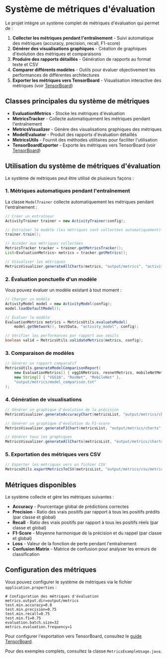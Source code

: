 # Système de métriques d'évaluation

Le projet intègre un système complet de métriques d'évaluation qui permet de :

1. **Collecter les métriques pendant l'entraînement** - Suivi automatique des métriques (accuracy, precision, recall, F1-score)
2. **Générer des visualisations graphiques** - Création de graphiques d'évolution des métriques et comparaisons
3. **Produire des rapports détaillés** - Génération de rapports au format texte et CSV
4. **Comparer différents modèles** - Outils pour évaluer objectivement les performances de différentes architectures
5. **Exporter les métriques vers TensorBoard** - Visualisation interactive des métriques (voir [TensorBoard](TENSORBOARD.md))

## Classes principales du système de métriques

- **EvaluationMetrics** - Stocke les métriques d'évaluation
- **MetricsTracker** - Collecte automatiquement les métriques pendant l'entraînement
- **MetricsVisualizer** - Génère des visualisations graphiques des métriques
- **ModelEvaluator** - Produit des rapports d'évaluation détaillés
- **MetricsUtils** - Fournit des méthodes utilitaires pour faciliter l'utilisation
- **TensorBoardExporter** - Exporte les métriques vers TensorBoard (voir [TensorBoard](TENSORBOARD.md))

## Utilisation du système de métriques d'évaluation

Le système de métriques peut être utilisé de plusieurs façons :

### 1. Métriques automatiques pendant l'entraînement

La classe `ModelTrainer` collecte automatiquement les métriques pendant l'entraînement :

```java
// Créer un entraîneur
ActivityTrainer trainer = new ActivityTrainer(config);

// Entraîner le modèle (les métriques sont collectées automatiquement)
trainer.train();

// Accéder aux métriques collectées
MetricsTracker tracker = trainer.getMetricsTracker();
List<EvaluationMetrics> metrics = tracker.getMetrics();

// Visualiser les métriques
MetricsVisualizer.generateAllCharts(metrics, "output/metrics", "activity_model");
```

### 2. Évaluation ponctuelle d'un modèle

Vous pouvez évaluer un modèle existant à tout moment :

```java
// Charger un modèle
ActivityModel model = new ActivityModel(config);
model.loadDefaultModel();

// Évaluer le modèle
EvaluationMetrics metrics = MetricsUtils.evaluateModel(
    model.getNetwork(), testData, "activity_model", config);

// Vérifier les performances par rapport aux seuils
boolean valid = MetricsUtils.validateMetrics(metrics, config);
```

### 3. Comparaison de modèles

```java
// Générer un rapport comparatif
MetricsUtils.generateModelComparisonReport(
    new EvaluationMetrics[] { vgg16Metrics, resnetMetrics, mobileNetMetrics },
    new String[] { "VGG16", "ResNet", "MobileNet" },
    "output/metrics/model_comparison.txt"
);
```

### 4. Génération de visualisations

```java
// Générer un graphique d'évolution de la précision
MetricsVisualizer.generateAccuracyChart(metricsList, "output/metrics/charts", "model_accuracy");

// Générer un graphique d'évolution du F1-score
MetricsVisualizer.generateF1Chart(metricsList, "output/metrics/charts", "model_f1");

// Générer tous les graphiques
MetricsVisualizer.generateAllCharts(metricsList, "output/metrics/charts", "model");
```

### 5. Exportation des métriques vers CSV

```java
// Exporter les métriques vers un fichier CSV
MetricsUtils.exportMetricsToCSV(metricsList, "output/metrics/csv/metrics_export.csv");
```

## Métriques disponibles

Le système collecte et gère les métriques suivantes :

- **Accuracy** - Pourcentage global de prédictions correctes
- **Precision** - Ratio des vrais positifs par rapport à tous les positifs prédits (par classe et global)
- **Recall** - Ratio des vrais positifs par rapport à tous les positifs réels (par classe et global)
- **F1-Score** - Moyenne harmonique de la précision et du rappel (par classe et global)
- **Loss** - Valeur de la fonction de perte pendant l'entraînement
- **Confusion Matrix** - Matrice de confusion pour analyser les erreurs de classification

## Configuration des métriques

Vous pouvez configurer le système de métriques via le fichier `application.properties` :

```properties
# Configuration des métriques d'évaluation
metrics.output.dir=output/metrics
test.min.accuracy=0.8
test.min.precision=0.75
test.min.recall=0.75
test.min.f1=0.75
evaluation.batch.size=32
metrics.evaluation.frequency=1
```

Pour configurer l'exportation vers TensorBoard, consultez le [guide TensorBoard](TENSORBOARD.md).

Pour des exemples complets, consultez la classe `MetricsExampleUsage.java`.
